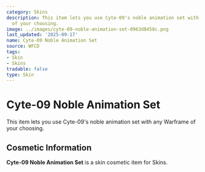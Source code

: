 ```yaml
---
category: Skins
description: This item lets you use Cyte-09's noble animation set with any Warframe
  of your choosing.
image: ../images/cyte-09-noble-animation-set-0963d8458c.png
last_updated: '2025-09-17'
name: Cyte-09 Noble Animation Set
source: WFCD
tags:
- Skin
- Skins
tradable: false
type: Skin
---
```


# Cyte-09 Noble Animation Set

This item lets you use Cyte-09's noble animation set with any Warframe of your choosing.

## Cosmetic Information

**Cyte-09 Noble Animation Set** is a skin cosmetic item for Skins.

